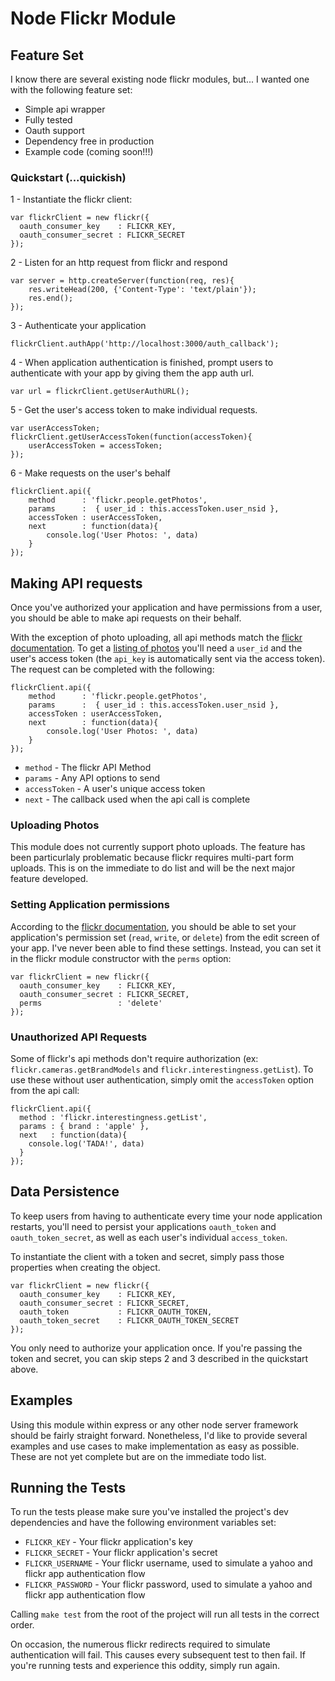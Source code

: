 
# Node Flickr Module

## Feature Set
I know there are several existing node flickr modules, but... I wanted one with the following feature set:

* Simple api wrapper
* Fully tested
* Oauth support
* Dependency free in production
* Example code (coming soon!!!)


### Quickstart (...quickish)
1 - Instantiate the flickr client:

    var flickrClient = new flickr({
      oauth_consumer_key    : FLICKR_KEY,
      oauth_consumer_secret : FLICKR_SECRET
    });

2 - Listen for an http request from flickr and respond
    
    var server = http.createServer(function(req, res){
        res.writeHead(200, {'Content-Type': 'text/plain'});
        res.end();
    });

3 - Authenticate your application

    flickrClient.authApp('http://localhost:3000/auth_callback');

4 - When application authentication is finished, prompt users to authenticate with your app by giving them the app auth url.

    var url = flickrClient.getUserAuthURL();

5 - Get the user's access token to make individual requests.

    var userAccessToken;
    flickrClient.getUserAccessToken(function(accessToken){
        userAccessToken = accessToken;
    });

6 - Make requests on the user's behalf

    flickrClient.api({
        method      : 'flickr.people.getPhotos',
        params      :  { user_id : this.accessToken.user_nsid },
        accessToken : userAccessToken,
        next        : function(data){
            console.log('User Photos: ', data)
        }
    });


## Making API requests
Once you've authorized your application and have permissions from a user, you should be able to make api requests on their behalf.

With the exception of photo uploading, all api methods match the [flickr documentation](http://www.flickr.com/services/api/). To get a [listing of photos](http://www.flickr.com/services/api/flickr.people.getPhotos.html) you'll need a `user_id` and the user's access token (the `api_key` is automatically sent via the access token). The request can be completed with the following:

    flickrClient.api({
        method      : 'flickr.people.getPhotos',
        params      :  { user_id : this.accessToken.user_nsid },
        accessToken : userAccessToken,
        next        : function(data){
            console.log('User Photos: ', data)
        }
    });

* `method` - The flickr API Method
* `params` - Any API options to send
* `accessToken` - A user's unique access token
* `next` - The callback used when the api call is complete


### Uploading Photos
This module does not currently support photo uploads. The feature has been particurlaly problematic because flickr requires multi-part form uploads. This is on the immediate to do list and will be the next major feature developed.


### Setting Application permissions
According to the [flickr documentation](http://www.flickr.com/services/api/), you should be able to set your application's permission set (`read`, `write`, or `delete`) from the edit screen of your app. I've never been able to find these settings. Instead, you can set it in the flickr module constructor with the `perms` option:

    var flickrClient = new flickr({
      oauth_consumer_key    : FLICKR_KEY,
      oauth_consumer_secret : FLICKR_SECRET,
      perms                 : 'delete'
    });

### Unauthorized API Requests
Some of flickr's api methods don't require authorization (ex: `flickr.cameras.getBrandModels` and `flickr.interestingness.getList`). To use these without user authentication, simply omit the `accessToken` option from the api call:

    flickrClient.api({
      method : 'flickr.interestingness.getList',
      params : { brand : 'apple' },
      next   : function(data){
        console.log('TADA!', data)
      }
    });


## Data Persistence 
To keep users from having to authenticate every time your node application restarts, you'll need to persist your applications `oauth_token` and `oauth_token_secret`, as well as each user's individual `access_token`.

To instantiate the client with a token and secret, simply pass those properties when creating the object.

    var flickrClient = new flickr({
      oauth_consumer_key    : FLICKR_KEY,
      oauth_consumer_secret : FLICKR_SECRET,
      oauth_token           : FLICKR_OAUTH_TOKEN,
      oauth_token_secret    : FLICKR_OAUTH_TOKEN_SECRET
    });

You only need to authorize your application once. If you're passing the token and secret, you can skip steps 2 and 3 described in the quickstart above.

## Examples
Using this module within express or any other node server framework should be fairly straight forward. Nonetheless, I'd like to provide several examples and use cases to make implementation as easy as possible. These are not yet complete but are on the immediate todo list.

## Running the Tests
To run the tests please make sure you've installed the project's dev dependencies and have the following environment variables set:

* `FLICKR_KEY` - Your flickr application's key
* `FLICKR_SECRET` - Your flickr application's secret
* `FLICKR_USERNAME` - Your flickr username, used to simulate a yahoo and flickr app authentication flow
* `FLICKR_PASSWORD` - Your flickr password, used to simulate a yahoo and flickr app authentication flow

Calling `make test` from the root of the project will run all tests in the correct order.

On occasion, the numerous flickr redirects required to simulate authentication will fail. This causes every subsequent test to then fail. If you're running tests and experience this oddity, simply run again.